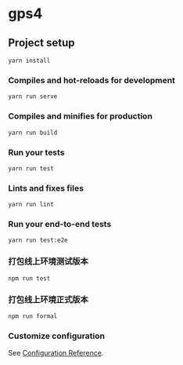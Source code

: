 # gps4

## Project setup
```
yarn install
```

### Compiles and hot-reloads for development
```
yarn run serve
```

### Compiles and minifies for production
```
yarn run build
```

### Run your tests
```
yarn run test
```

### Lints and fixes files
```
yarn run lint
```

### Run your end-to-end tests
```
yarn run test:e2e
```

### 打包线上环境测试版本
```
npm run test
```

### 打包线上环境正式版本
```
npm run formal
```

### Customize configuration
See [Configuration Reference](https://cli.vuejs.org/config/).
